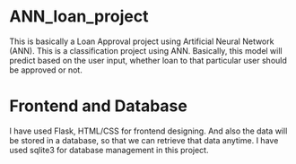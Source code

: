 # ANN_loan_project
This is basically a Loan Approval project using Artificial Neural Network (ANN). This is a classification project using ANN. Basically, this model will predict based on the user input, whether loan to that particular user should be approved or not.
# Frontend and Database
I have used Flask, HTML/CSS for frontend designing. And also the data will be stored in a database, so that we can retrieve that data anytime. I have used sqlite3 for database management in this project.
